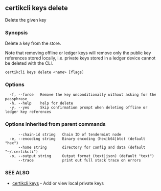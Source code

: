 ## certikcli keys delete

Delete the given key

### Synopsis

Delete a key from the store.

Note that removing offline or ledger keys will remove
only the public key references stored locally, i.e.
private keys stored in a ledger device cannot be deleted with the CLI.


```
certikcli keys delete <name> [flags]
```

### Options

```
  -f, --force   Remove the key unconditionally without asking for the passphrase
  -h, --help    help for delete
  -y, --yes     Skip confirmation prompt when deleting offline or ledger key references
```

### Options inherited from parent commands

```
      --chain-id string   Chain ID of tendermint node
  -e, --encoding string   Binary encoding (hex|b64|btc) (default "hex")
      --home string       directory for config and data (default "~/.certikcli")
  -o, --output string     Output format (text|json) (default "text")
      --trace             print out full stack trace on errors
```

### SEE ALSO

* [certikcli keys](certikcli_keys.md)	 - Add or view local private keys

